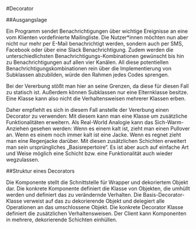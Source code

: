 #Decorator

##Ausgangslage
<p>Ein Programm sendet Benachrichtigungen über wichtige Ereignisse an eine vom Klienten vordefinierte Mailingliste. 
Die Nutzer*innen möchten nun aber nicht nur mehr per E-Mail benachrichtigt werden, sondern auch per SMS, Facebook oder 
über eine Slack Benachrichtigung. Zudem werden die unterschiedlichsten Benachrichtigungs-Kombinationen gewünscht bis hin 
zu Benachrichtigungen auf allen vier Kanälen. All diese potentiellen Benachrichtigungskombinationen rein über die 
Implementierung von Subklassen abzubilden, würde den Rahmen jedes Codes sprengen.<p/>
<p>Bei der Vererbung stößt man hier an seine Grenzen, da diese für diesen Fall zu statisch ist. Außerdem können 
Subklassen nur eine Elternklasse besitze. Eine Klasse kann also nicht die Verhaltensweisen mehrerer Klassen erben.</p>
<p>Daher empfiehlt es sich in diesem Fall anstelle der Vererbung einen Decorator zu verwenden: Mit diesem kann man eine 
Klasse um zusätzliche Funktionalitäten erweitern. Als Real-World Analogie kann das Sich-Warm-Anziehen gesehen werden: 
Wenn es einem kalt ist, zieht man einen Pullover an. Wenn es einem noch immer kalt ist eine Jacke. Wenn es regnet zieht 
man eine Regenjacke darüber. Mit diesen zusätzlichen Schichten erweitert man sein ursprüngliches „Basisrepertoire“. 
Es ist aber auch auf einfache Art und Weise möglich eine Schicht bzw. eine Funktionalität auch wieder wegzulassen.
</p>

##Struktur eines Decorators
<p>Die Komponente stellt die Schnittstelle für Wrapper und dekoriertem Objekt dar. Die konkrete Komponente definiert 
die Klasse von Objekten, die umhüllt werden und definiert das zu verändernde Verhalten. Die Basis-Decorator-Klasse 
verweist auf das zu dekorierende Objekt und delegiert alle Operationen an das umschlossene Objekt. Die konkrete 
Decorator Klasse definiert die zusätzlichen Verhaltensweisen. Der Client kann Komponenten in mehrere, dekorierende 
Schichten einhüllen.
</p>
